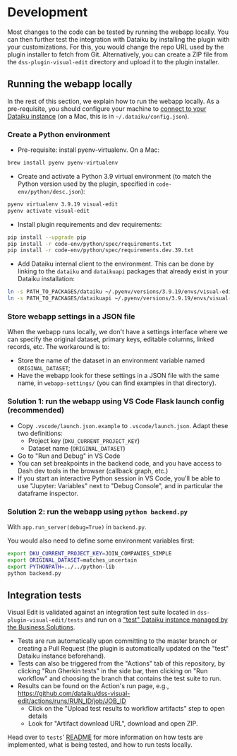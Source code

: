 # Development

Most changes to the code can be tested by running the webapp locally. You can then further test the integration with Dataiku by installing the plugin with your customizations. For this, you would change the repo URL used by the plugin installer to fetch from Git. Alternatively, you can create a ZIP file from the `dss-plugin-visual-edit` directory and upload it to the plugin installer.

## Running the webapp locally

In the rest of this section, we explain how to run the webapp locally. As a pre-requisite, you should configure your machine to [connect to your Dataiku instance](https://doc.dataiku.com/dss/latest/python-api/outside-usage.html#setting-up-the-connection-with-dss) (on a Mac, this is in `~/.dataiku/config.json`).

### Create a Python environment

* Pre-requisite: install pyenv-virtualenv. On a Mac:

```bash
brew install pyenv pyenv-virtualenv
```

* Create and activate a Python 3.9 virtual environment (to match the Python version used by the plugin, specified in `code-env/python/desc.json`):

```bash
pyenv virtualenv 3.9.19 visual-edit
pyenv activate visual-edit
```

* Install plugin requirements and dev requirements:

```bash
pip install --upgrade pip
pip install -r code-env/python/spec/requirements.txt
pip install -r code-env/python/spec/requirements.dev.39.txt
```

* Add Dataiku internal client to the environment. This can be done by linking to the `dataiku` and `dataikuapi` packages that already exist in your Dataiku installation:

```bash
ln -s PATH_TO_PACKAGES/dataiku ~/.pyenv/versions/3.9.19/envs/visual-edit/lib/python3.9/site-packages/dataiku
ln -s PATH_TO_PACKAGES/dataikuapi ~/.pyenv/versions/3.9.19/envs/visual-edit/lib/python3.9/site-packages/dataikuapi
```

### Store webapp settings in a JSON file

When the webapp runs locally, we don't have a settings interface where we can specify the original dataset, primary keys, editable columns, linked records, etc. The workaround is to:

* Store the name of the dataset in an environment variable named `ORIGINAL_DATASET`;
* Have the webapp look for these settings in a JSON file with the same name, in `webapp-settings/` (you can find examples in that directory).

### Solution 1: run the webapp using VS Code Flask launch config (recommended)

* Copy `.vscode/launch.json.example` to `.vscode/launch.json`. Adapt these two definitions:
  * Project key (`DKU_CURRENT_PROJECT_KEY`)
  * Dataset name (`ORIGINAL_DATASET`)
* Go to "Run and Debug" in VS Code
* You can set breakpoints in the backend code, and you have access to Dash dev tools in the browser (callback graph, etc.)
* If you start an interactive Python session in VS Code, you'll be able to use "Jupyter: Variables" next to "Debug Console", and in particular the dataframe inspector.

### Solution 2: run the webapp using `python backend.py`

With `app.run_server(debug=True)` in `backend.py`.

You would also need to define some environment variables first:

```bash
export DKU_CURRENT_PROJECT_KEY=JOIN_COMPANIES_SIMPLE
export ORIGINAL_DATASET=matches_uncertain
export PYTHONPATH=../../python-lib
python backend.py
```

## Integration tests

Visual Edit is validated against an integration test suite located in `dss-plugin-visual-edit/tests` and run on a ["test" Dataiku instance managed by the Business Solutions](https://tests-integration.solutions.dataiku-dss.io/home/).

* Tests are run automatically upon committing to the master branch or creating a Pull Request (the plugin is automatically updated on the "test" Dataiku instance beforehand).
* Tests can also be triggered from the "Actions" tab of this repository, by clicking "Run Gherkin tests" in the side bar, then clicking on "Run workflow" and choosing the branch that contains the test suite to run.
* Results can be found on the Action's run page, e.g., <https://github.com/dataiku/dss-visual-edit/actions/runs/RUN_ID/job/JOB_ID>
  * Click on the "Upload test results to workflow artifacts" step to open details
  * Look for "Artifact download URL", download and open ZIP.

Head over to `tests`' [README](tests/README.md) for more information on how tests are implemented, what is being tested, and how to run tests locally.
